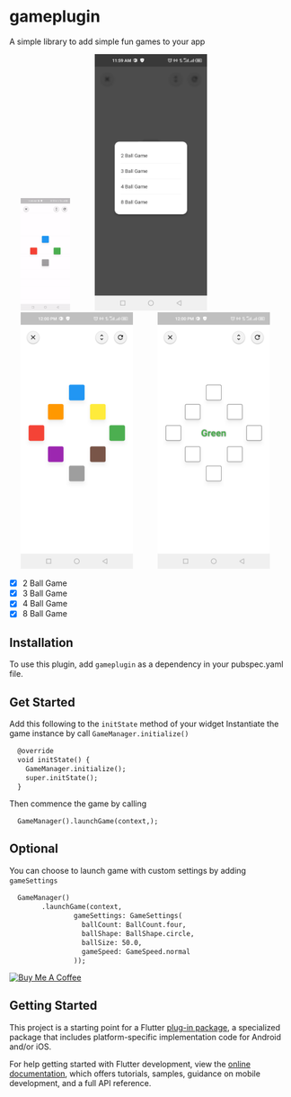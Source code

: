 # gameplugin

A simple library to add simple fun games to your app

<p>
    <img src="https://github.com/johnebere58/gameplugin/blob/master/screenshots/demo1.gif" width="auto" height="200px" hspace="20"/>
    <img src="https://github.com/johnebere58/gameplugin/blob/master/screenshots/sample1.png" width="200px" height="auto" hspace="20"/>
    <img src="https://github.com/johnebere58/gameplugin/blob/master/screenshots/sample2.png" width="200px" height="auto" hspace="20"/>
    <img src="https://github.com/johnebere58/gameplugin/blob/master/screenshots/sample3.png" width="200px" height="auto" hspace="20"/>
   </p>

- [x] 2 Ball Game
- [x] 3 Ball Game
- [x] 4 Ball Game
- [x] 8 Ball Game

## Installation
To use this plugin, add `gameplugin` as a dependency in your pubspec.yaml file.

## Get Started

Add this following to the `initState` method of your widget
Instantiate the game instance by call `GameManager.initialize()`
```
  @override
  void initState() {
    GameManager.initialize();
    super.initState();
  }
```

Then commence the game by calling
```
  GameManager().launchGame(context,);
```

## Optional

You can choose to launch game with custom settings by adding `gameSettings`
```
  GameManager()
        .launchGame(context,
                gameSettings: GameSettings(
                  ballCount: BallCount.four,
                  ballShape: BallShape.circle,
                  ballSize: 50.0,
                  gameSpeed: GameSpeed.normal
                ));
```

[![Buy Me A Coffee](https://bmc-cdn.nyc3.digitaloceanspaces.com/BMC-button-images/custom_images/orange_img.png "Buy Me A Coffee")](https://www.buymeacoffee.com/johnebere58 "Buy Me A Coffee")

## Getting Started
 
This project is a starting point for a Flutter
[plug-in package](https://flutter.dev/developing-packages/),
a specialized package that includes platform-specific implementation code for
Android and/or iOS.

For help getting started with Flutter development, view the
[online documentation](https://flutter.dev/docs), which offers tutorials,
samples, guidance on mobile development, and a full API reference.

